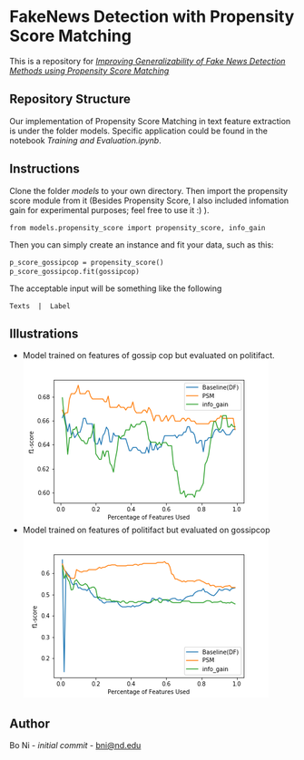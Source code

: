 # FakeNews Detection with Propensity Score Matching

This is a repository for [_Improving Generalizability of Fake News Detection Methods using Propensity Score Matching_](https://arxiv.org/abs/2002.00838)

## Repository Structure

Our implementation of Propensity Score Matching in text feature extraction is under the folder models. Specific application could be found in the notebook _Training and Evaluation.ipynb_. 

## Instructions
Clone the folder _models_ to your own directory. Then import the propensity score module from it (Besides Propensity Score, I also included infomation gain for experimental purposes; feel free to use it :) ).
```
from models.propensity_score import propensity_score, info_gain
```
Then you can simply create an instance and fit your data, such as this:

```
p_score_gossipcop = propensity_score()
p_score_gossipcop.fit(gossipcop)
```

The acceptable input will be something like the following 
```
Texts  |  Label
```


## Illustrations
* Model trained on features of gossip cop but evaluated on politifact.
![trained on gossipcop](./images/trained_on_gossipcop.png)
* Model trained on features of politifact but evaluated on gossipcop
![trained_on_politifact](./images/trained_on_politifact.png)

## Author
Bo Ni - _initial commit_ - bni@nd.edu
